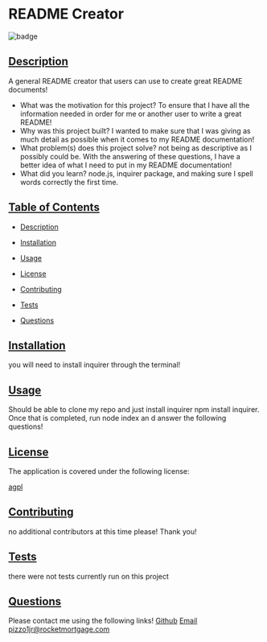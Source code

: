 # README Creator


![badge](https://img.shields.io/badge/license-agpl-blue)
        
    
## [Description](#table-of-contents)

A general README creator that users can use to create great README documents!


- What was the motivation for this project? To ensure that I have all the information needed in order for me or another user to write a great README!
- Why was this project built? I wanted to make sure that I was giving as much detail as possible when it comes to my README documentation!
- What problem(s) does this project solve? not being as descriptive as I possibly could be. With the answering of these questions, I have a better idea of what I need to put in my README documentation!
- What did you learn? node.js, inquirer package, and making sure I spell words correctly the first time.

## [Table of Contents](#table-of-contents)
     
- [Description](#description)
- [Installation](#installation)
- [Usage](#usage)

- [License](#license)
      
- [Contributing](#contributing)
- [Tests](#tests)
- [Questions](#questions)

## [Installation](#table-of-contents)

you will need to install inquirer through the terminal!

## [Usage](#table-of-contents)

Should be able to clone my repo and just install inquirer npm install inquirer. Once that is completed, run node index   an d answer the following questions!


## [License](#table-of-contents)
The application is covered under the following license:

[agpl](https://choosealicense.com/licenses/agpl)
        
        

## [Contributing](#table-of-contents)

no additional contributors at this time please! Thank you!

## [Tests](#table-of-contents)

there were not tests currently run on this project

## [Questions](#table-of-contents)

Please contact me using the following links!
[Github](https://github.com/pizzo1jr)
[Email pizzo1jr@rocketmortgage.com](mailto:pizzo1jr@rocketmortgage.com)
